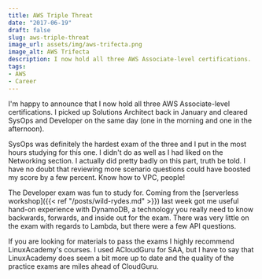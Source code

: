 ```yaml
---
title: AWS Triple Threat
date: "2017-06-19"
draft: false
slug: aws-triple-threat
image_url: assets/img/aws-trifecta.png
image_alt: AWS Trifecta
description: I now hold all three AWS Associate-level certifications.
tags:
- AWS
- Career
---
```


I'm happy to announce that I now hold all three AWS Associate-level certifications. I picked up Solutions Architect back in January and cleared SysOps and Developer on the same day (one in the morning and one in the afternoon).<!--more-->

SysOps was definitely the hardest exam of the three and I put in the most hours studying for this one. I didn't do as well as I had liked on the Networking section. I actually did pretty badly on this part, truth be told. I have no doubt that reviewing more scenario questions could have boosted my score by a few percent. Know how to VPC, people!

The Developer exam was fun to study for. Coming from the [serverless workshop]({{< ref "/posts/wild-rydes.md" >}}) last week got me useful hand-on experience with DynamoDB, a technology you really need to know backwards, forwards, and inside out for the exam. There was very little on the exam with regards to Lambda, but there were a few API questions.

If you are looking for materials to pass the exams I highly recommend LinuxAcademy's courses. I used ACloudGuru for SAA, but I have to say that LinuxAcademy does seem a bit more up to date and the quality of the practice exams are miles ahead of CloudGuru.
<!--stackedit_data:
eyJwcm9wZXJ0aWVzIjoidGl0bGU6IEFXUyBUcmlwbGUgVGhyZW
F0XG5kYXRlOiBcIjIwMTctMDYtMTlcIlxuZHJhZnQ6IGZhbHNl
XG5zbHVnOiBhd3MtdHJpcGxlLXRocmVhdFxuaW1hZ2VfdXJsOi
Bhc3NldHMvaW1nL2F3cy10cmlmZWN0YS5wbmdcbmltYWdlX2Fs
dDogQVdTIFRyaWZlY3RhXG50YWdzOlxuLSBBV1Ncbi0gQ2FyZW
VyXG4iLCJoaXN0b3J5IjpbLTIwMzA2ODk4NzYsNjgxNzQxOTg0
XX0=
-->